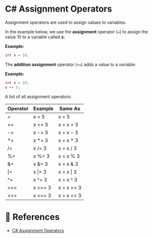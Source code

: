 # C# Assignment Operators

Assignment operators are used to assign values to variables.

In the example below, we use the **assignment** operator (`=`) to assign the value 10 to a variable called **x**:

**Example:**

```cs
int x = 10;
```

The **addition assignment** operator (`+=`) adds a value to a variable:

**Example:**

```cs
int x = 10;
x += 5;
```

A list of all assignment operators:

| Operator | Example | Same As    |
| -------- | ------- | ---------- |
| =        | x = 5   | x = 5      |
| +=       | x += 3  | x = x + 3  |
| -=       | x -= 3  | x = x - 3  |
| \*=      | x \*= 3 | x = x \* 3 |
| /=       | x /= 3  | x = x / 3  |
| %=       | x %= 3  | x = x % 3  |
| &=       | x &= 3  | x = x & 3  |
| \|=      | x \|= 3 | x = x \| 3 |
| ^=       | x ^= 3  | x = x ^ 3  |
| >>=      | x >>= 3 | x = x >> 3 |
| <<=      | x <<= 3 | x = x << 3 |

# 📜 References

- [C# Assignment Operators](https://www.w3schools.com/cs/cs_operators_assignment.php)

